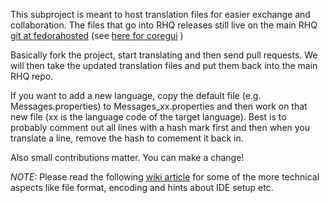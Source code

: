 This subproject is meant to host translation files for easier exchange and collaboration. The files that go into RHQ 
releases still live on the main RHQ [git at fedorahosted][2] (see [here for coregui][3] )

Basically fork the project, start translating and then send pull requests. We will then take the updated translation 
files and put them back into the main RHQ repo.

If you want to add a new language, copy the default file (e.g. Messages.properties) to Messages_xx.properties and then
work on that new file (xx is the language code of the target language). Best is to probably comment out all lines
with a hash mark first and then when you translate a line, remove the hash to comement it back in.

Also small contributions matter. You can make a change!

*NOTE:* Please read the following [wiki article][1] for some of the more technical aspects 
like file format, encoding and hints about IDE setup etc.



[1]: http://rhq-project.org/display/RHQ/Working+with+the+Resource+Bundles
[2]: http://git.fedorahosted.org/git/?p=rhq/rhq.git;a=summary
[3]: http://git.fedorahosted.org/git/?p=rhq/rhq.git;a=tree;f=modules/enterprise/gui/coregui/src/main/resources/org/rhq/enterprise/gui/coregui/client;h=cd9bf5f208c22ddae9d3a394c99ba6f073cb2771;hb=HEAD

